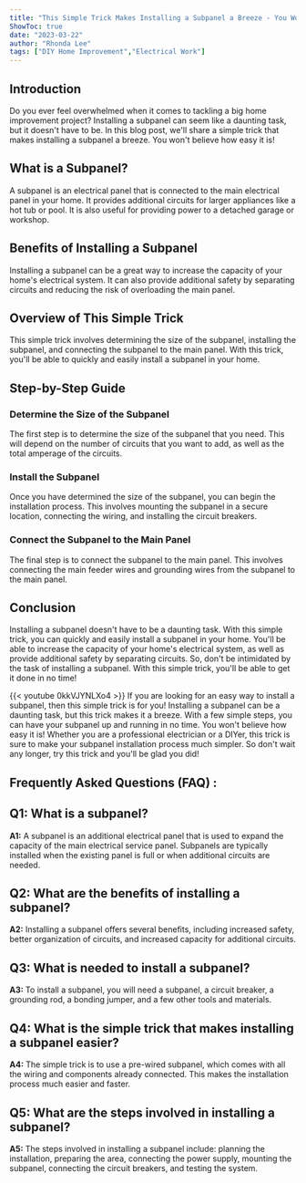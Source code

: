 ```yaml
---
title: "This Simple Trick Makes Installing a Subpanel a Breeze - You Won't Believe How Easy It Is!"
ShowToc: true 
date: "2023-03-22"
author: "Rhonda Lee" 
tags: ["DIY Home Improvement","Electrical Work"]
---
```

## Introduction

Do you ever feel overwhelmed when it comes to tackling a big home improvement project? Installing a subpanel can seem like a daunting task, but it doesn't have to be. In this blog post, we'll share a simple trick that makes installing a subpanel a breeze. You won't believe how easy it is!

## What is a Subpanel?

A subpanel is an electrical panel that is connected to the main electrical panel in your home. It provides additional circuits for larger appliances like a hot tub or pool. It is also useful for providing power to a detached garage or workshop.

## Benefits of Installing a Subpanel

Installing a subpanel can be a great way to increase the capacity of your home's electrical system. It can also provide additional safety by separating circuits and reducing the risk of overloading the main panel.

## Overview of This Simple Trick

This simple trick involves determining the size of the subpanel, installing the subpanel, and connecting the subpanel to the main panel. With this trick, you'll be able to quickly and easily install a subpanel in your home.

## Step-by-Step Guide

### Determine the Size of the Subpanel

The first step is to determine the size of the subpanel that you need. This will depend on the number of circuits that you want to add, as well as the total amperage of the circuits.

### Install the Subpanel

Once you have determined the size of the subpanel, you can begin the installation process. This involves mounting the subpanel in a secure location, connecting the wiring, and installing the circuit breakers.

### Connect the Subpanel to the Main Panel

The final step is to connect the subpanel to the main panel. This involves connecting the main feeder wires and grounding wires from the subpanel to the main panel.

## Conclusion

Installing a subpanel doesn't have to be a daunting task. With this simple trick, you can quickly and easily install a subpanel in your home. You'll be able to increase the capacity of your home's electrical system, as well as provide additional safety by separating circuits. So, don't be intimidated by the task of installing a subpanel. With this simple trick, you'll be able to get it done in no time!

{{< youtube 0kkVJYNLXo4 >}} 
If you are looking for an easy way to install a subpanel, then this simple trick is for you! Installing a subpanel can be a daunting task, but this trick makes it a breeze. With a few simple steps, you can have your subpanel up and running in no time. You won't believe how easy it is! Whether you are a professional electrician or a DIYer, this trick is sure to make your subpanel installation process much simpler. So don't wait any longer, try this trick and you'll be glad you did!

## Frequently Asked Questions (FAQ) :
## Q1: What is a subpanel?

**A1:** A subpanel is an additional electrical panel that is used to expand the capacity of the main electrical service panel. Subpanels are typically installed when the existing panel is full or when additional circuits are needed.

## Q2: What are the benefits of installing a subpanel?

**A2:** Installing a subpanel offers several benefits, including increased safety, better organization of circuits, and increased capacity for additional circuits.

## Q3: What is needed to install a subpanel?

**A3:** To install a subpanel, you will need a subpanel, a circuit breaker, a grounding rod, a bonding jumper, and a few other tools and materials.

## Q4: What is the simple trick that makes installing a subpanel easier?

**A4:** The simple trick is to use a pre-wired subpanel, which comes with all the wiring and components already connected. This makes the installation process much easier and faster.

## Q5: What are the steps involved in installing a subpanel?

**A5:** The steps involved in installing a subpanel include: planning the installation, preparing the area, connecting the power supply, mounting the subpanel, connecting the circuit breakers, and testing the system.





